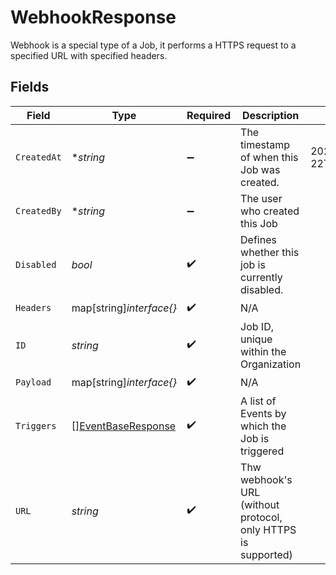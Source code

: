 # WebhookResponse

Webhook is a special type of a Job, it performs a HTTPS request to a specified URL with specified headers.


## Fields

| Field                                                           | Type                                                            | Required                                                        | Description                                                     | Example                                                         |
| --------------------------------------------------------------- | --------------------------------------------------------------- | --------------------------------------------------------------- | --------------------------------------------------------------- | --------------------------------------------------------------- |
| `CreatedAt`                                                     | **string*                                                       | :heavy_minus_sign:                                              | The timestamp of when this Job was created.                     | 2020-06-22T09:37:23.523Z                                        |
| `CreatedBy`                                                     | **string*                                                       | :heavy_minus_sign:                                              | The user who created this Job                                   |                                                                 |
| `Disabled`                                                      | *bool*                                                          | :heavy_check_mark:                                              | Defines whether this job is currently disabled.                 |                                                                 |
| `Headers`                                                       | map[string]*interface{}*                                        | :heavy_check_mark:                                              | N/A                                                             |                                                                 |
| `ID`                                                            | *string*                                                        | :heavy_check_mark:                                              | Job ID, unique within the Organization                          |                                                                 |
| `Payload`                                                       | map[string]*interface{}*                                        | :heavy_check_mark:                                              | N/A                                                             |                                                                 |
| `Triggers`                                                      | [][EventBaseResponse](../../models/shared/eventbaseresponse.md) | :heavy_check_mark:                                              | A list of Events by which the Job is triggered                  |                                                                 |
| `URL`                                                           | *string*                                                        | :heavy_check_mark:                                              | Thw webhook's URL (without protocol, only HTTPS is supported)   |                                                                 |